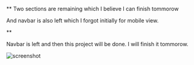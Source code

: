 **
 Two sections are remaining which I believe I can finish tommorow

 And navbar is also left which I forgot initially for mobile view.

 **

 Navbar is left and then this project will be done.
 I will finish it tommorow.

![screenshot](https://user-images.githubusercontent.com/122628569/233771875-362bb7fa-d841-478c-8826-f7f6170b3b8a.png)
